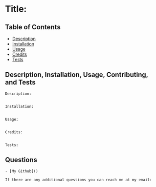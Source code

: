 # Title: 

## Table of Contents

- [Description](#Description)
- [Installation](#Installation)
- [Usage](#Usage)
- [Credits](#Credits)
- [Tests](#Tests)
    
## Description, Installation, Usage, Contributing, and Tests
    
    Description:
     

    Installation: 
    

    Usage:
    
    
    Credits:
    
    
    Tests:
    
    
## Questions
    
    - [My Github]()
    
    If there are any additional questions you can reach me at my email: 
    